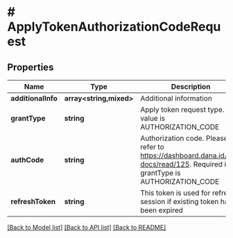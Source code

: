 # # ApplyTokenAuthorizationCodeRequest

## Properties

Name | Type | Description | Notes
------------ | ------------- | ------------- | -------------
**additionalInfo** | **array<string,mixed>** | Additional information | [optional]
**grantType** | **string** | Apply token request type. The value is AUTHORIZATION_CODE |
**authCode** | **string** | Authorization code. Please refer to https://dashboard.dana.id/api-docs/read/125. Required if grantType is AUTHORIZATION_CODE |
**refreshToken** | **string** | This token is used for refresh session if existing token has been expired | [optional]

[[Back to Model list]](../../README.md#models) [[Back to API list]](../../README.md#endpoints) [[Back to README]](../../README.md)
